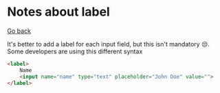# Notes about label

[Go back](../index.md#forms)

It's better to add a label for each input field, but this isn't mandatory 😒. Some developers are using this different syntax

```html
<label>
    Name
    <input name="name" type="text" placeholder="John Doe" value="">
</label>
```